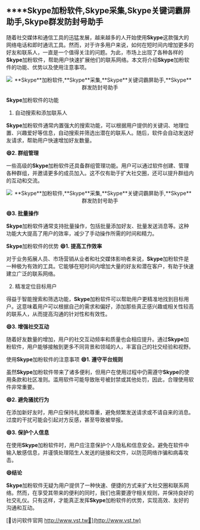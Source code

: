 ## ****Skype**加粉软件,**Skype**采集,**Skype**关键词霸屏助手,**Skype**群发防封号助手**

随着社交媒体和通信工具的迅猛发展，越来越多的人开始使用**Skype**这款强大的网络电话和即时通讯工具。然而，对于许多用户来说，如何在短时间内增加更多的好友和联系人，一直是一个值得关注的问题。为此，市场上出现了各种各样的**Skype**加粉软件，帮助用户快速扩展他们的联系网络。本文将介绍**Skype**加粉软件的功能、优势以及使用注意事项。

 <center><img src="https://vst.tw/MP4/tuiguang/png/0.png" alt="**Skype**加粉软件,**Skype**采集,**Skype**关键词霸屏助手,**Skype**群发防封号助手"></center>

**Skype**加粉软件的功能
1. 自动搜索和添加联系人

**Skype**加粉软件通常内置强大的搜索功能，可以根据用户提供的关键词、地理位置、兴趣爱好等信息，自动搜索并筛选出潜在的联系人。随后，软件会自动发送好友请求，帮助用户快速增加好友数量。

**😄2. 群组管理**

一些高级的**Skype**加粉软件还具备群组管理功能。用户可以通过软件创建、管理各种群组，并邀请更多的成员加入。这不仅有助于扩大社交圈，还可以提升群组内的互动和交流。

 <center><img src="https://vst.tw/MP4/tuiguang/png/4.png" alt="**Skype**加粉软件,**Skype**采集,**Skype**关键词霸屏助手,**Skype**群发防封号助手"></center>

**😄3. 批量操作**

**Skype**加粉软件通常支持批量操作，包括批量添加好友、批量发送消息等。这种功能大大提高了用户的效率，减少了手动操作所需的时间和精力。

**Skype**加粉软件的优势
**😄1. 提高工作效率**

对于业务拓展人员、市场营销从业者和社交媒体影响者来说，**Skype**加粉软件是一种极为有效的工具。它能够在短时间内增加大量的好友和潜在客户，有助于快速建立广泛的联系网络。

2. 精准定位目标用户

得益于智能搜索和筛选功能，**Skype**加粉软件可以帮助用户更精准地找到目标用户。这意味着用户可以根据自己的需求和偏好，添加那些真正感兴趣或相关性较高的联系人，从而提高沟通的针对性和有效性。

**😄3. 增强社交互动**

随着好友数量的增加，用户的社交互动频率和质量也会相应提升。通过**Skype**加粉软件，用户能够接触到更多不同背景和领域的人，丰富自己的社交经验和视野。

使用**Skype**加粉软件的注意事项
**😄1. 遵守平台规则**

虽然**Skype**加粉软件带来了诸多便利，但用户在使用过程中仍需遵守**Skype**的使用条款和社区准则。滥用软件可能导致账号被封禁或其他处罚，因此，合理使用软件非常重要。

**😄2. 避免骚扰行为**

在添加新好友时，用户应保持礼貌和尊重，避免频繁发送请求或不请自来的消息。过度的干扰可能会引起对方反感，甚至导致被举报。

**😄3. 保护个人信息**

在使用**Skype**加粉软件时，用户应注意保护个人隐私和信息安全。避免在软件中输入敏感信息，并谨慎处理陌生人发送的链接和文件，以防范网络诈骗和病毒攻击。

**😄结论**

**Skype**加粉软件无疑为用户提供了一种快速、便捷的方式来扩大社交圈和联系网络。然而，在享受其带来的便利的同时，我们也需要遵守相关规则，并保持良好的社交礼仪。只有这样，才能真正发挥**Skype**加粉软件的优势，实现高效、友好的沟通和互动。


[👻访问软件官网 http://www.vst.tw👻](http://www.vst.tw)
